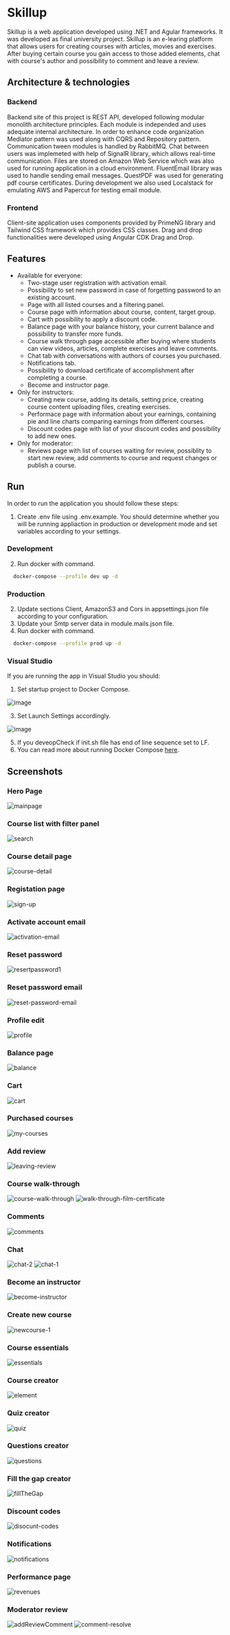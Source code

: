 
# Skillup

Skillup is a web application developed using .NET and Agular frameworks. It was developed as final university project. Skillup is an e-learing platform that allows users for creating courses with articles, movies and exercises. After buying certain course you gain access to those added elements, chat with course's author and possibility to comment and leave a review.

## Architecture & technologies
### Backend
Backend site of this project is REST API, developed following modular monolith architecture principles. Each module is independed and uses adequate internal architecture. In order to enhance code organization Mediator pattern was used along with CQRS and Repository pattern. Communication tween modules is handled by RabbitMQ. Chat between users was implemeted with help of SignalR library, which allows real-time communication. Files are stored on Amazon Web Service which was also used for running application in a cloud environment. FluentEmail library was used to handle sending email messages. QuestPDF was used for generating pdf course certificates. During development we also used Localstack for emulating AWS and Papercut for testing email module. 
### Frontend
Client-site application uses components provided by PrimeNG library and Tailwind CSS framework which provides CSS classes. Drag and drop functionalities were developed using Angular CDK Drag and Drop.

## Features
- Available for everyone:
    - Two-stage user registration with activation email.
    - Possibility to set new password in case of forgetting password to an existing account.
    - Page with all listed courses and a filtering panel.
    - Course page with information about course, content, target group.
    - Cart with possibility to apply a discount code.
    - Balance page with your balance history, your current balance and possibility to transfer more funds.
    - Course walk through page accessible after buying where students can view videos, articles, complete exercises and leave comments. 
    - Chat tab with conversations with authors of courses you purchased.
    - Notifications tab.
    - Possibility to download certificate of accomplishment after completing a course.
    - Become and instructor page.
- Only for instructors:
    - Creating new course, adding its details, setting price, creating course content uploading files, creating exercises.
    - Performace page with information about your earnings, containing pie and line charts comparing earnings from different courses.
    - Discount codes page with list of your discount codes and possibility to add new ones.
- Only for moderator:
    - Reviews page with list of courses waiting for review, possiblity to start new review, add comments to course and request changes or publish a course.


## Run

In order to run the application you should follow these steps:
1. Create .env file using .env.example. You should determine whether you will be running appliaction in production or development mode and set variables according to your settings.

### Development
2. Run docker with command.
```bash
  docker-compose --profile dev up -d
```

### Production
2. Update sections Client, AmazonS3 and Cors in appsettings.json file according to your configuration.
3. Update your Smtp server data in module.mails.json file.
4. Run docker with command. 
```bash
  docker-compose --profile prod up -d
```

### Visual Studio
If you are running the app in Visual Studio you should:
1. Set startup project to Docker Compose.

![image](https://github.com/user-attachments/assets/d8270f34-83c9-4b59-aa2d-f1504c0443b4)

3. Set Launch Settings accordingly.
   
![image](https://github.com/user-attachments/assets/c603c29f-f7e3-4a00-af66-9e54586bb94e)

5. If you deveopCheck if init.sh file has end of line sequence set to LF.
6. You can read more about running Docker Compose [here](https://learn.microsoft.com/pl-pl/visualstudio/containers/launch-profiles?view=vs-2022/).

## Screenshots

### Hero Page
![mainpage](https://github.com/user-attachments/assets/c1aaff61-4efd-4b86-9398-9329011971ea)
### Course list with filter panel
![search](https://github.com/user-attachments/assets/16e04044-4ebc-4aa7-ad40-e03b08eeda9a)
### Course detail page
![course-detail](https://github.com/user-attachments/assets/bbada29c-b108-4202-a80d-734b45e5efea)
### Registation page
![sign-up](https://github.com/user-attachments/assets/a7a44291-153c-427c-9a5c-d3bb0bd358a7)
### Activate account email
![activation-email](https://github.com/user-attachments/assets/b8ec6b24-b4a2-4819-a30c-f5dfd61f695e)
### Reset password
![resertpassword1](https://github.com/user-attachments/assets/934dad1e-245e-4818-a006-f742fafd3efd)
### Reset password email
![reset-password-email](https://github.com/user-attachments/assets/a114be81-2448-4875-b2f9-e84b352a40b0)
### Profile edit
![profile](https://github.com/user-attachments/assets/c8b1e7e5-5443-44ef-8b5b-2c3c24d539fe)
### Balance page
![balance](https://github.com/user-attachments/assets/b0dd5c16-c342-46f0-9758-9d46cc35538d)
### Cart
![cart](https://github.com/user-attachments/assets/b6a86f2f-232e-4e17-b0aa-7482366d0122)
### Purchased courses
![my-courses](https://github.com/user-attachments/assets/34739cc9-4a9d-4aff-940d-0de94feeb226)
### Add review
![leaving-review](https://github.com/user-attachments/assets/7cbaff84-3441-4623-8d2e-599fd5491030)
### Course walk-through
![course-walk-through](https://github.com/user-attachments/assets/d00b7e00-faf8-4bf6-ba61-0aef6b2542bc)
![walk-through-film-certificate](https://github.com/user-attachments/assets/89a36384-928c-4574-a369-98623ac536b4)
### Comments
![comments](https://github.com/user-attachments/assets/12a86328-1541-4582-be14-016983452203)
### Chat
![chat-2](https://github.com/user-attachments/assets/7900eff3-3ab2-4118-ad32-1e3ddea754a4)
![chat-1](https://github.com/user-attachments/assets/104a2729-0463-4a42-a918-9dd61da090eb)
### Become an instructor
![become-instructor](https://github.com/user-attachments/assets/bf86d597-bd1f-4388-a213-6cceae3a8969)
### Create new course
![newcourse-1](https://github.com/user-attachments/assets/ac27ab85-4583-477a-83e8-8b47c7ed6a02)
### Course essentials
![essentials](https://github.com/user-attachments/assets/acda2b48-735a-416a-bbe8-68059a89a3cc)
### Course creator
![element](https://github.com/user-attachments/assets/12babd17-8d3b-4b9b-87be-17ebf8c2ae27)
### Quiz creator
![quiz](https://github.com/user-attachments/assets/5a88a0b4-9526-452f-8bb8-09b2b26b8a0e)
### Questions creator
![questions](https://github.com/user-attachments/assets/1439ec8c-12da-45a1-8ad9-2fbcd7e52b8a)
### Fill the gap creator
![fillTheGap](https://github.com/user-attachments/assets/7140faeb-e45a-4cdb-a03e-ff117bcf5540)
### Discount codes
![disocunt-codes](https://github.com/user-attachments/assets/e6aece10-7dd8-4958-87b7-40c43477ce14)
### Notifications
![notifications](https://github.com/user-attachments/assets/049f7755-c798-491d-8151-6389c4bca58a)
### Performance page
![revenues](https://github.com/user-attachments/assets/56247461-fc23-4d01-a4bb-8e6ae393b9ff)
### Moderator review
![addReviewComment](https://github.com/user-attachments/assets/87621d86-01a3-426c-97c6-9ecdcfbdc308)
![comment-resolve](https://github.com/user-attachments/assets/7b86a913-e898-4528-9cbe-5ee00d1d320d)





